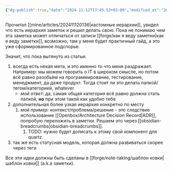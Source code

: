 ```yaml
---
{"dg-publish":true,"date":"2024-11-12T17:45:53+03:00","modified_at":"2024-11-14T22:34:16+03:00","permalink":"/forge/note-taking/иерархия заметок/","dgPassFrontmatter":true}
---
```



Прочитал [[mine/articles/202411120136|кастомные иерархии]], увидел что есть иерархия заметок и решил делать свою. Пока не понимаю чем эта заметка может отличаться от записи [[forge/как я веду заметки|как я веду заметки]], возможно, там у меня будет практичный гайд, а это уже сформированное подспорье.

Значит, что пока вытянуто из статьи:
1. всегда есть некая мета, и это именно то что меня раздражает. Например: мы можем говорить о IT в широком смысле, но потом всё равно разобьём на программирование, тестирование, менеджмент, да даже продукт. Тогда стоит ли это делать папкой/тегом/категорией, whatever
    - *мой ответ:* да, самая общая категория всё равно должна стать папкой, **но** при этом такой как удобно тебе
2. дополнительная более узкая иерархия конкретно по месту
    1. *мой пример:*  контекст/проблема/решение - это следствие использование [[Openbox/Architecture Decision Record|ADR]], попробую переложить в заметки. Решаем это через [[obsidian-breadcrumbs|obsidian-breadcrumbs]].
        1. TODO: нужно будет дописать к этому свой компонент для quartz.
3. так же есть статусная модель, которая должна развиваться скорее через теги

Все эти идеи должны быть сделаны в [[forge/note-taking/шаблон ковки|шаблон ковки]] (a.k.a заметки).
